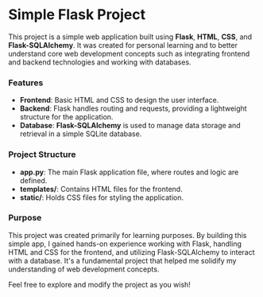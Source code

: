 # Simple Flask Project

This project is a simple web application built using **Flask**, **HTML**, **CSS**, and **Flask-SQLAlchemy**. It was created for personal learning and to better understand core web development concepts such as integrating frontend and backend technologies and working with databases.

### Features

- **Frontend**: Basic HTML and CSS to design the user interface.
- **Backend**: Flask handles routing and requests, providing a lightweight structure for the application.
- **Database**: **Flask-SQLAlchemy** is used to manage data storage and retrieval in a simple SQLite database.

### Project Structure

- **app.py**: The main Flask application file, where routes and logic are defined.
- **templates/**: Contains HTML files for the frontend.
- **static/**: Holds CSS files for styling the application.

### Purpose

This project was created primarily for learning purposes. By building this simple app, I gained hands-on experience working with Flask, handling HTML and CSS for the frontend, and utilizing Flask-SQLAlchemy to interact with a database. It's a fundamental project that helped me solidify my understanding of web development concepts.

Feel free to explore and modify the project as you wish!
